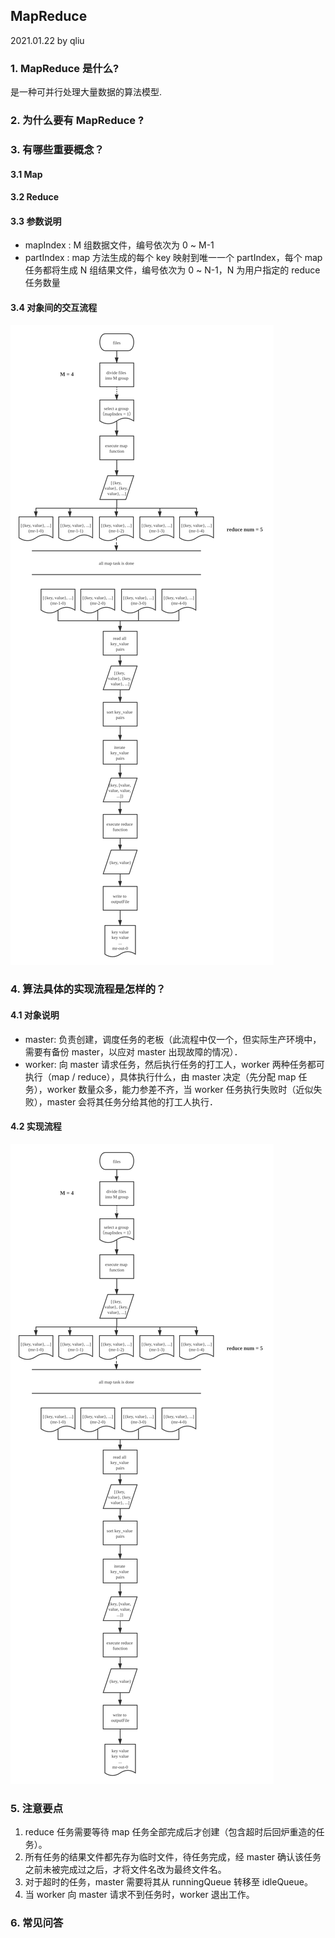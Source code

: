 ## MapReduce

2021.01.22 by qliu

### 1. MapReduce 是什么?

是一种可并行处理大量数据的算法模型.

### 2. 为什么要有 MapReduce ?

### 3. 有哪些重要概念？

#### 3.1 Map

#### 3.2 Reduce

#### 3.3 参数说明

- mapIndex : M 组数据文件，编号依次为 0 ~ M-1
- partIndex : map 方法生成的每个 key 映射到唯一一个 partIndex，每个 map 任务都将生成 N 组结果文件，编号依次为 0 ~ N-1，N 为用户指定的 reduce 任务数量

#### 3.4 对象间的交互流程

![map reduce flow](./pics/lec_1/map_reduce_flow.png)

### 4. 算法具体的实现流程是怎样的？

#### 4.1 对象说明

- master: 负责创建，调度任务的老板（此流程中仅一个，但实际生产环境中，需要有备份 master，以应对 master 出现故障的情况）．
- worker: 向 master 请求任务，然后执行任务的打工人，worker 两种任务都可执行（map / reduce），具体执行什么，由 master 决定（先分配 map 任务），worker 数量众多，能力参差不齐，当 worker 任务执行失败时（近似失败），master 会将其任务分给其他的打工人执行．

#### 4.2 实现流程

![map reduce flow](./pics/lec_1/map_reduce_flow.png)

### 5. 注意要点

1. reduce 任务需要等待 map 任务全部完成后才创建（包含超时后回炉重造的任务）。
2. 所有任务的结果文件都先存为临时文件，待任务完成，经 master 确认该任务之前未被完成过之后，才将文件名改为最终文件名。
3. 对于超时的任务，master 需要将其从 runningQueue 转移至 idleQueue。
4. 当 worker 向 master 请求不到任务时，worker 退出工作。

### 6. 常见问答
